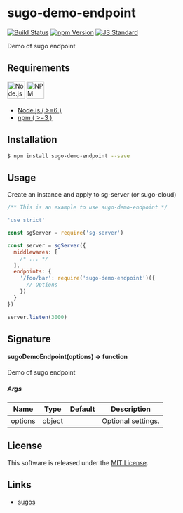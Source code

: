 sugo-demo-endpoint
==========

<!---
This file is generated by ape-tmpl. Do not update manually.
--->

<!-- Badge Start -->
<a name="badges"></a>

[![Build Status][bd_travis_com_shield_url]][bd_travis_com_url]
[![npm Version][bd_npm_shield_url]][bd_npm_url]
[![JS Standard][bd_standard_shield_url]][bd_standard_url]

[bd_repo_url]: https://github.com/realglobe-Inc/sugo-demo-endpoint
[bd_travis_url]: http://travis-ci.org/realglobe-Inc/sugo-demo-endpoint
[bd_travis_shield_url]: http://img.shields.io/travis/realglobe-Inc/sugo-demo-endpoint.svg?style=flat
[bd_travis_com_url]: http://travis-ci.com/realglobe-Inc/sugo-demo-endpoint
[bd_travis_com_shield_url]: https://api.travis-ci.com/realglobe-Inc/sugo-demo-endpoint.svg?token=aeFzCpBZebyaRijpCFmm
[bd_license_url]: https://github.com/realglobe-Inc/sugo-demo-endpoint/blob/master/LICENSE
[bd_codeclimate_url]: http://codeclimate.com/github/realglobe-Inc/sugo-demo-endpoint
[bd_codeclimate_shield_url]: http://img.shields.io/codeclimate/github/realglobe-Inc/sugo-demo-endpoint.svg?style=flat
[bd_codeclimate_coverage_shield_url]: http://img.shields.io/codeclimate/coverage/github/realglobe-Inc/sugo-demo-endpoint.svg?style=flat
[bd_gemnasium_url]: https://gemnasium.com/realglobe-Inc/sugo-demo-endpoint
[bd_gemnasium_shield_url]: https://gemnasium.com/realglobe-Inc/sugo-demo-endpoint.svg
[bd_npm_url]: http://www.npmjs.org/package/sugo-demo-endpoint
[bd_npm_shield_url]: http://img.shields.io/npm/v/sugo-demo-endpoint.svg?style=flat
[bd_standard_url]: http://standardjs.com/
[bd_standard_shield_url]: https://img.shields.io/badge/code%20style-standard-brightgreen.svg

<!-- Badge End -->


<!-- Description Start -->
<a name="description"></a>

Demo of sugo endpoint

<!-- Description End -->


<!-- Overview Start -->
<a name="overview"></a>



<!-- Overview End -->


<!-- Sections Start -->
<a name="sections"></a>

<!-- Section from "doc/guides/00.Requirements.md.hbs" Start -->

<a name="section-doc-guides-00-requirements-md"></a>
Requirements
-----

<a href="https://nodejs.org">
  <img src="https://realglobe-inc.github.io/sugos-assets/images/nodejs-banner.png"
       alt="Node.js"
       height="40"
       style="height:40px"
  /></a>
<a href="https://docs.npmjs.com/">
  <img src="https://realglobe-inc.github.io/sugos-assets/images/npm-banner.png"
       alt="NPM"
       height="40"
       style="height:40px"
  /></a>

+ [Node.js ( >=6 )][node_download_url]
+ [npm ( >=3 )][npm_url]

[node_download_url]: https://nodejs.org/en/download/
[npm_url]: https://docs.npmjs.com/


<!-- Section from "doc/guides/00.Requirements.md.hbs" End -->

<!-- Section from "doc/guides/01.Installation.md.hbs" Start -->

<a name="section-doc-guides-01-installation-md"></a>
Installation
-----

```bash
$ npm install sugo-demo-endpoint --save
```


<!-- Section from "doc/guides/01.Installation.md.hbs" End -->

<!-- Section from "doc/guides/02.Usage.md.hbs" Start -->

<a name="section-doc-guides-02-usage-md"></a>
Usage
---------

Create an instance and apply to sg-server (or sugo-cloud)

```javascript
/** This is an example to use sugo-demo-endpoint */

'use strict'

const sgServer = require('sg-server')

const server = sgServer({
  middlewares: [
    /* ... */
  ],
  endpoints: {
    '/foo/bar': require('sugo-demo-endpoint')({
      // Options
    })
  }
})

server.listen(3000)


```


<!-- Section from "doc/guides/02.Usage.md.hbs" End -->

<!-- Section from "doc/guides/03.Signature.md.hbs" Start -->

<a name="section-doc-guides-03-signature-md"></a>
Signature
-------

#### sugoDemoEndpoint(options) -> function

Demo of sugo endpoint

##### Args

| Name | Type | Default | Description |
| --- | ---- | --- | --- |
| options | object  |  | Optional settings. |


<!-- Section from "doc/guides/03.Signature.md.hbs" End -->


<!-- Sections Start -->


<!-- LICENSE Start -->
<a name="license"></a>

License
-------
This software is released under the [MIT License](https://github.com/realglobe-Inc/sugo-demo-endpoint/blob/master/LICENSE).

<!-- LICENSE End -->


<!-- Links Start -->
<a name="links"></a>

Links
------

+ [sugos](https://github.com/realglobe-Inc/sugos)

<!-- Links End -->
